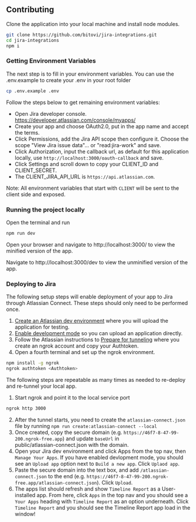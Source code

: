 ## Contributing

Clone the application into your local machine and install node modules.

```sh
git clone https://github.com/bitovi/jira-integrations.git
cd jira-integrations
npm i
```

### Getting Environment Variables

The next step is to fill in your environment variables. You can use the .env.example to create your .env in your root folder

```sh
cp .env.example .env
```

Follow the steps below to get remaining environment variables:

- Open Jira developer console. https://developer.atlassian.com/console/myapps/
- Create your app and choose OAuth2.0, put in the app name and accept the terms.
- Click Permissions, add the Jira API scope then configure it. Choose the scope "View Jira issue data"... or "read:jira-work" and save.
- Click Authorization, input the callback url, as default for this application locally, use `http://localhost:3000/oauth-callback` and save.
- Click Settings and scroll down to copy your CLIENT_ID and CLIENT_SECRET.
- The CLIENT_JIRA_API_URL is `https://api.atlassian.com`.

Note: All environment variables that start with `CLIENT` will be sent to the client side and exposed.

### Running the project locally

Open the terminal and run

```sh
npm run dev
```
Open your browser and navigate to http://localhost:3000/ to view the minified version of the app.

Navigate to http://localhost:3000/dev to view the unminified version of the app.

### Deploying to Jira

The following setup steps will enable deployment of your app to Jira through Atlassian Connect. These steps should only need to be performed once.

1. [Create an Atlassian dev
   environment](https://developer.atlassian.com/cloud/jira/platform/getting-started-with-connect/#step-2--get-a-cloud-development-site)
   where you will upload the application for testing.
1. [Enable development
   mode](https://developer.atlassian.com/cloud/jira/platform/getting-started-with-connect/#step-3--enable-development-mode-in-your-site)
   so you can upload an application directly.
1. Follow the Atlassian instructions to [Prepare for
   tunneling](https://developer.atlassian.com/cloud/jira/platform/getting-started-with-connect/#step-1--prepare-for-tunneling)
   where you create an ngrok account and copy your Authtoken.
1. Open a fourth terminal and set up the ngrok environment.

```sh
npm install -g ngrok
ngrok authtoken <Authtoken>
```

The following steps are repeatable as many times as needed to re-deploy and re-tunnel your local app.

1. Start ngrok and point it to the local service port

```sh
ngrok http 3000
```

2. After the tunnel starts, you need to create the `atlassian-connect.json` file by running `npm run create:atlassian-connect --local`
3. Once created, copy the secure domain (e.g. `https://46f7-8-47-99-200.ngrok-free.app`) and
   update `baseUrl` in <span style="white-space: nowrap;">public/atlassian-connect.json</span> with the domain.
4. Open your Jira dev environment and click Apps from the top nav, then `Manage Your Apps`. If you have enabled devlopment mode, you should see an `Upload app` option next to `Build a new app`. Click `Uplaod app`.
5. Paste the secure domain into the text box, and add `/atlassian-connect.json` to the end (e.g. `https://46f7-8-47-99-200.ngrok-free.app/atlassian-connect.json`). Click `Upload`.
6. The apps list should refresh and show `Timeline Report` as a User-installed app. From here, click `Apps` in the top nav and you should see a `Your Apps` heading with `Timeline Report` as an option underneath. Click `Timeline Report` and you should see the Timeline Report app load in the window!
